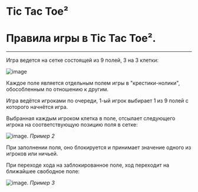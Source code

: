 # Tic Tac Toe²

# Правила игры в Tic Tac Toe².
---
Игра ведется на сетке состоящей из 9 полей, 3 на 3 клетки:

![image](https://github.com/denisnumb/tictactoe_extended/assets/108686703/4ea964c0-47c1-4a32-91db-3e5ba66b3d7d)

Каждое поле является отдельным полем игры в "крестики-нолики", обособленным по отношению к другим.

Игра ведётся игроками по очереди, 1-ый игрок выбирает 1 из 9 полей с которого начнётся игра.

Выбранная каждым игроком клетка в поле, отсылает следующего игрока на соответствующую позицию поля в сетке:

![image](https://github.com/denisnumb/tictactoe_extended/assets/108686703/686407dd-87e0-4462-a931-f406a3318ee3). *Пример 2*

При заполнении поля, оно блокируется и принимает значение одного из игроков или ничьей.

При переходе хода на заблокированное поле, ход переходит на ближайшее свободное поле:

![image](https://github.com/denisnumb/tictactoe_extended/assets/108686703/33304e86-4acc-4492-aaec-496c1f56d9e4). *Пример 3*

